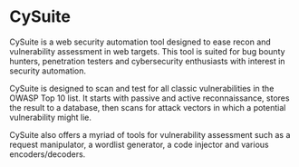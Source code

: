 # CySuite
CySuite is a web security automation tool designed to ease recon and vulnerability assessment in web targets. This tool is suited for bug bounty hunters, penetration testers and cybersecurity enthusiasts with interest in security automation. 

CySuite is designed to scan and test for all classic vulnerabilities in the OWASP Top 10 list. It starts with passive and active reconnaissance, stores the result to a database, then scans for attack vectors in which a potential vulnerability might lie. 

CySuite also offers a myriad of tools for vulnerability assessment such as a request manipulator, a wordlist generator, a code injector and various encoders/decoders.
